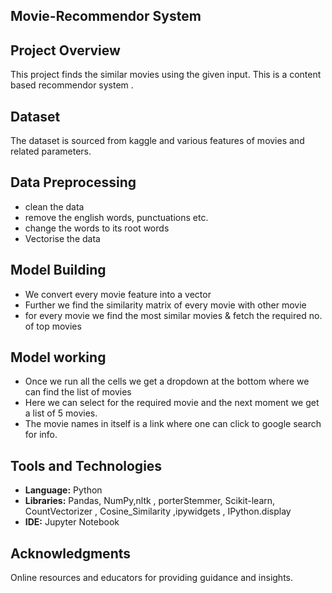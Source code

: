 ## Movie-Recommendor System

## Project Overview
This project finds the similar movies using the given input. This is a content based recommendor system .

## Dataset
The dataset is sourced from kaggle and various features of movies and related parameters.

## Data Preprocessing
- clean the data
- remove the english words, punctuations etc.
- change the words to its root words
- Vectorise the data 

## Model Building
- We convert every movie feature into a vector 
- Further we find the similarity matrix of every movie with other movie
- for every movie we find the most similar movies & fetch the required no. of top movies

## Model working
- Once we run all the cells we get a dropdown at the bottom where we can find the list of movies
- Here we can select for the required movie and the next moment we get a list of 5 movies.
- The movie names in itself is a link where one can click to google search for info. 

## Tools and Technologies
- **Language:** Python
- **Libraries:** Pandas, NumPy,nltk , porterStemmer, Scikit-learn, CountVectorizer , Cosine_Similarity ,ipywidgets , IPython.display
- **IDE:** Jupyter Notebook

## Acknowledgments
Online resources and educators for providing guidance and insights.
